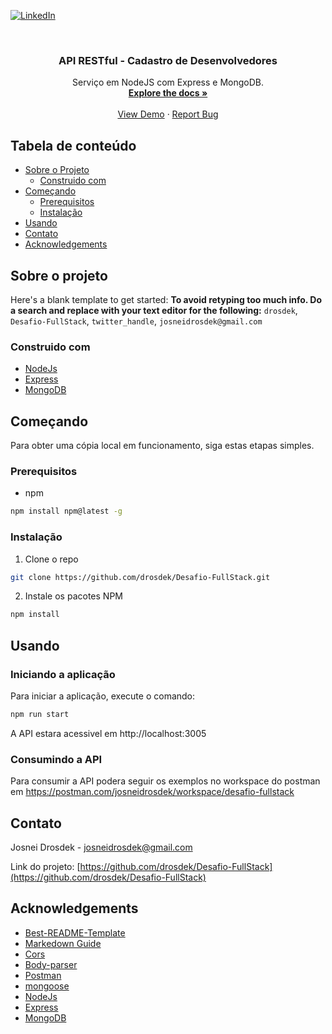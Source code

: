 [![LinkedIn][linkedin-shield]][linkedin-url]

<!-- PROJECT LOGO -->
<br />
<p align="center">
  <h3 align="center">API RESTful - Cadastro de Desenvolvedores</h3>

  <p align="center">
    Serviço em NodeJS com Express e MongoDB.
    <br />
    <a href="https://github.com/drosdek/Desafio-FullStack"><strong>Explore the docs »</strong></a>
    <br />
    <br />
    <a href="https://github.com/drosdek/Desafio-FullStack">View Demo</a>
    ·
    <a href="https://github.com/drosdek/Desafio-FullStack/issues">Report Bug</a>
</p>



<!-- TABLE OF CONTENTS -->
## Tabela de conteúdo

* [Sobre o Projeto](#sobre-o-projeto)
  * [Construido com](#construido-com)
* [Começando](#começando)
  * [Prerequisitos](#prerequisitos)
  * [Instalação](#instalação)
* [Usando](#usando)
* [Contato](#contato)
* [Acknowledgements](#acknowledgements)



<!-- ABOUT THE PROJECT -->
## Sobre o projeto


Here's a blank template to get started:
**To avoid retyping too much info. Do a search and replace with your text editor for the following:**
`drosdek`, `Desafio-FullStack`, `twitter_handle`, `josneidrosdek@gmail.com`


### Construido com

* [NodeJs](https://nodejs.org/)
* [Express](https://expressjs.com/)
* [MongoDB](https://www.mongodb.com/docs/atlas/getting-started/)



<!-- GETTING STARTED -->
## Começando

Para obter uma cópia local em funcionamento, siga estas etapas simples.

### Prerequisitos

* npm
```sh
npm install npm@latest -g
```

### Instalação

1. Clone o repo
```sh
git clone https://github.com/drosdek/Desafio-FullStack.git
```
2. Instale os pacotes NPM
```sh
npm install
```



<!-- USAGE EXAMPLES -->
## Usando

### Iniciando a aplicação

Para iniciar a aplicação, execute o comando:

```sh
npm run start
```

A API estara acessivel em http://localhost:3005

### Consumindo a API

Para consumir a API podera seguir os exemplos no workspace do postman em https://postman.com/josneidrosdek/workspace/desafio-fullstack

<!-- CONTACT -->
## Contato

Josnei Drosdek - josneidrosdek@gmail.com

Link do projeto: [https://github.com/drosdek/Desafio-FullStack](https://github.com/drosdek/Desafio-FullStack)

<!-- ACKNOWLEDGEMENTS -->
## Acknowledgements

* [Best-README-Template ](https://gitlab.unige.ch/Joakim.Tutt/Best-README-Template/-/tree/master/)
* [Markedown Guide](https://www.markdownguide.org/basic-syntax/#reference-style-links)
* [Cors](http://expressjs.com/en/resources/middleware/cors.html)
* [Body-parser](http://expressjs.com/en/resources/middleware/body-parser.html)
* [Postman](https://learning.postman.com/docs/)
* [mongoose](https://mongoosejs.com/docs/)
* [NodeJs](https://nodejs.org/)
* [Express](https://expressjs.com/)
* [MongoDB](https://www.mongodb.com/docs/atlas/getting-started/)


<!-- MARKDOWN LINKS & IMAGES -->
<!-- https://www.markdownguide.org/basic-syntax/#reference-style-links -->
[linkedin-shield]: https://img.shields.io/badge/-LinkedIn-black.svg?style=flat-square&logo=linkedin&colorB=555
[linkedin-url]: https://www.linkedin.com/in/josneidrosdek/
[product-screenshot]: images/screenshot.png
